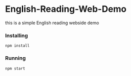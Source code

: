 # English-Reading-Web-Demo

this is a simple English reading webside demo

### Installing

```
npm install
```

### Running 

```
npm start
```
